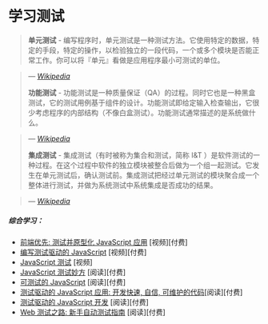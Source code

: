# 学习测试

> **单元测试** - 编写程序时，单元测试是一种测试方法。它使用特定的数据，特定的手段，特定的操作，以检验独立的一段代码，一个或多个模块是否能正常工作。你可以将『单元』看做是应用程序最小可测试的单位。

><cite>&#8212; [Wikipedia](https://en.wikipedia.org/wiki/Unit_testing)</cite>
>
> **功能测试** - 功能测试是一种质量保证（QA）的过程。同时它也是一种黑盒测试，它的测试用例基于组件的设计。功能测试即给定输入检查输出，它很少考虑程序的内部结构（不像白盒测试）。功能测试通常描述的是系统做什么。

><cite>&#8212; [Wikipedia](https://en.wikipedia.org/wiki/Functional_testing)</cite>
>
> **集成测试** - 集成测试（有时被称为集合和测试，简称 I&T ）是软件测试的一种过程。在这个过程中软件的独立模块被整合后做为一个组一起测试。它发生在单元测试后，确认测试前。集成测试把经过单元测试的模块聚合成一个整体进行测试，并做为系统测试中系统集成是否成功的结果。

><cite>&#8212; [Wikipedia](https://en.wikipedia.org/wiki/Integration_testing)</cite>

##### 综合学习：

* [前端优先: 测试并原型化 JavaScript 应用](http://www.pluralsight.com/courses/testing-and-prototyping-javascript-apps) [视频][付费]
* [编写测试驱动的 JavaScript](http://www.letscodejavascript.com/) [视频][付费]
* [JavaScript 测试](https://www.udacity.com/course/javascript-testing--ud549) [视频]
* [JavaScript 测试妙方](http://jstesting.jcoglan.com/) [阅读][付费]
* [可测试的 JavaScript](https://www.amazon.com/gp/product/1449323391?&_encoding=UTF8&tag=frontend-handbook-20&linkCode=ur2&linkId=a27df21b09e3eff9ad8033a5c959e7f0&camp=1789&creative=9325) [阅读][付费]
* [测试驱动的 JavaScript 应用: 开发快速, 自信, 可维护的代码](https://www.amazon.com/Test-Driving-JavaScript-Applications-Confident-Maintainable/dp/1680501747?&_encoding=UTF8&tag=frontend-handbook-20&linkCode=ur2&linkId=c97c9c87e634569328a335cba0b0c15f&camp=1789&creative=9325)[阅读][付费]
* [测试驱动的 JavaScript 开发](https://www.amazon.com/dp/0321683919/?&_encoding=UTF8&tag=frontend-handbook-20&linkCode=ur2&linkId=f707aa5243bf6bac68bda05d1e6369e8&camp=1789&creative=9325) [阅读][付费]
* [Web 测试之路: 新手自动测试指南](https://www.amazon.com/Way-Web-Tester-Beginners-Automating/dp/1680501836/?&_encoding=UTF8&tag=frontend-handbook-20&linkCode=ur2&linkId=3e2c87950e0350d64c9d9862ed2ef524&camp=1789&creative=9325) [阅读][付费]
